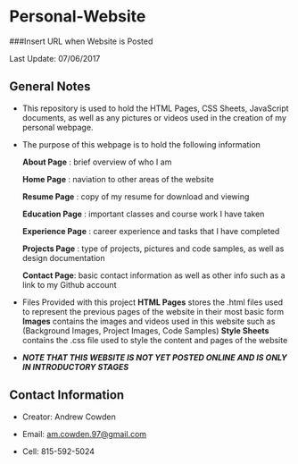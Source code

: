# Personal-Website
###Insert URL when Website is Posted

Last Update: 07/06/2017

## General Notes

* This repository is used to hold the HTML Pages, CSS Sheets, JavaScript documents, as well as any pictures or videos used in the creation of my personal webpage.

* The purpose of this webpage is to hold the following information

    __About Page__ :    brief overview of who I am
    
    __Home Page__ :     naviation to other areas of the website
    
    __Resume Page__ :   copy of my resume for download and viewing
    
    __Education Page__ :   important classes and course work I have taken
    
    __Experience Page__ :   career experience and tasks that I have completed
    
    __Projects Page__ :     type of projects, pictures and code samples, as well as design documentation
    
    __Contact Page__:   basic contact information as well as other info such as a link to my Github account
    
 * Files Provided with this project
    __HTML Pages__ stores the .html files used to represent the previous pages of the website in their most basic form
    __Images__ contains the images and videos used in this website such as (Background Images, Project Images, Code Samples)
    __Style Sheets__ contains the .css file used to style the content and pages of the website
    
 * ***NOTE THAT THIS WEBSITE IS NOT YET POSTED ONLINE AND IS ONLY IN INTRODUCTORY STAGES***

## Contact Information

* Creator: Andrew Cowden

* Email: am.cowden.97@gmail.com

* Cell: 815-592-5024

